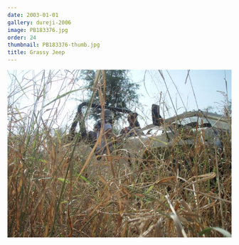 ```yaml
---
date: 2003-01-01
gallery: dureji-2006
image: PB183376.jpg
order: 24
thumbnail: PB183376-thumb.jpg
title: Grassy Jeep
---
```


![Grassy Jeep](./PB183376.jpg)